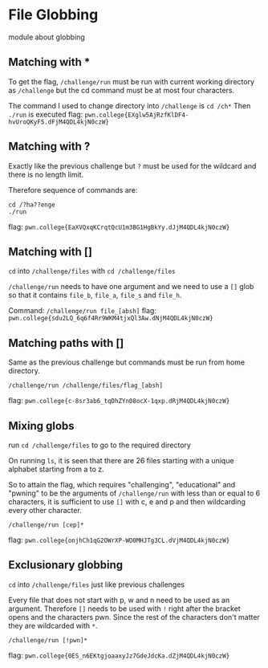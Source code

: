 # File Globbing

module about globbing

## Matching with *

To get the flag, `/challenge/run` must be run with current working directory as `/challenge` but the cd command must be at most four characters.

The command I used to change directory into `/challenge` is `cd /ch*`
Then `./run` is executed
flag: `pwn.college{EXglw5AjRzfKlDF4-hvUroQKyF5.dFjM4QDL4kjN0czW}`

## Matching with ?

Exactly like the previous challenge but `?` must be used for the wildcard and there is no length limit.

Therefore sequence of commands are:
```
cd /?ha??enge
./run
```
flag: `pwn.college{EaXVQxqKCrqtQcU1m3BG1HgBkYy.dJjM4QDL4kjN0czW}`

## Matching with []

`cd` into `/challenge/files` with `cd /challenge/files`

`/challenge/run` needs to have one argument and we need to use a `[]` glob so that it contains `file_b`, `file_a`, `file_s` and `file_h`.

Command: `/challenge/run file_[absh]`
flag: `pwn.college{sdu2LQ_6q6f4Rr9WKM4tjxQl3Aw.dNjM4QDL4kjN0czW}`

## Matching paths with []

Same as the previous challenge but commands must be run from home directory.

```
/challenge/run /challenge/files/flag_[absh]
```
flag: `pwn.college{c-8sr3ab6_tqDhZYn08ocX-1qxp.dRjM4QDL4kjN0czW}`

## Mixing globs

run `cd /challenge/files` to go to the required directory

On running `ls`, it is seen that there are 26 files starting with a unique alphabet starting from a to z.

So to attain the flag, which requires "challenging", "educational" and "pwning" to be the arguments of `/challenge/run` with less than or equal to 6 characters, it is sufficient to use `[]` with c, e and p and then wildcarding every other character.

```
/challenge/run [cep]*
```
flag: `pwn.college{onjhCh1qG2OWrXP-WO0MHJTg3CL.dVjM4QDL4kjN0czW}`

## Exclusionary globbing

`cd` into `/challenge/files` just like previous challenges

Every file that does not start with p, w and n need to be used as an argument.
Therefore `[]` needs to be used with `!` right after the bracket opens and the characters pwn. Since the rest of the characters don't matter they are wildcarded with `*`.

```
/challenge/run [!pwn]*
```
flag: `pwn.college{0ES_n6EKtgjoaaxyJz7GdeJdcKa.dZjM4QDL4kjN0czW}`
